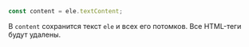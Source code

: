 ```javascript
const content = ele.textContent;
```

В `content` сохранится текст `ele` и всех его потомков. Все HTML-теги будут удалены.
